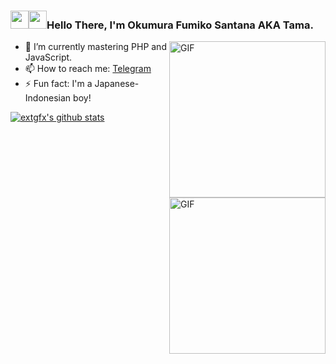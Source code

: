 ### <img src="https://data.whicdn.com/images/81173699/original.gif" width="29px"><img src="https://data.whicdn.com/images/81173699/original.gif" width="29px">Hello There, I'm Okumura Fumiko Santana AKA Tama.

<img align="right" alt="GIF" height="250px" src="https://media0.giphy.com/media/8vHVIUaroksRmPQNei/giphy.gif" />
<img align="right" alt="GIF" height="250px" src="https://24.media.tumblr.com/ceb6634f80ee576d89447a600d7e1bbc/tumblr_mlep8vEtSp1sor55qo1_400.gif" />


- 🌱 I’m currently mastering PHP and JavaScript.
- 📫 How to reach me: [Telegram](https://telegram.me/extgfx)
- ⚡ Fun fact: I'm a Japanese-Indonesian boy!


[![extgfx's github stats](https://github-readme-stats.vercel.app/api?username=extgfx&title_color=333&text_color=777&show_icons=true&icon_color=333&hide_border=true)](https://github.com/extgfx)
